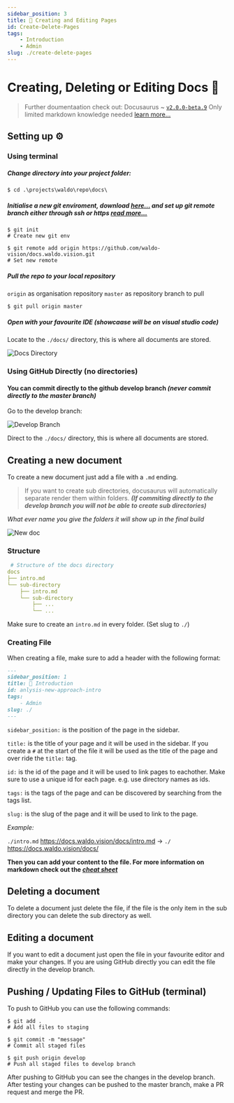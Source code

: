 ```yaml
---
sidebar_position: 3
title: 📄 Creating and Editing Pages
id: Create-Delete-Pages
tags:
    - Introduction
    - Admin
slug: ./create-delete-pages
---
```


# Creating, Deleting or Editing Docs 📄
> Further doumentaation check out: Docusaurus ~ [`v2.0.0-beta.9`](https://docusaurus.io/docs) 
>  Only limited markdown knowledge needed [learn more...](https://www.markdownguide.org/cheat-sheet/)

## Setting up ⚙️

###  Using terminal
##### Change directory into your project folder:
```shell
$ cd .\projects\waldo\repo\docs\
```
##### Initialise a new git enviroment, download [here...](https://git-scm.com/download/) and set up git remote branch either through ssh or https [read more...](https://docs.github.com/en/get-started/getting-started-with-git/managing-remote-repositories)
```shell
$ git init
# Create new git env

$ git remote add origin https://github.com/waldo-vision/docs.waldo.vision.git
# Set new remote
```

##### Pull the repo to your local repository 
`origin` as organisation repository
`master` as repository branch to pull
```shell
$ git pull origin master
```
##### Open with your favourite IDE *(showcaase will be on visual studio code)*
Locate to the `./docs/` directory, this is where all documents are stored.

![Docs Directory](https://i.ibb.co/YQzDpDT/image.png)

### Using GitHub Directly (no directories)
#### You can commit directly to the github develop branch *(never commit directly to the master branch)*
Go to the develop branch:

![Develop Branch](https://i.ibb.co/Lh56DpQ/image.png)

Direct to the `./docs/` directory, this is where all documents are stored.

## Creating a new document

To create a new document just add a file with a `.md` ending.
>If you want to create sub directories, docusaurus will automatically separate render them within folders. ***(If commiting directly to the develop branch you will not be able to create sub directories)***

*What ever name you give the folders it will show up in the final build*

![New doc](https://i.ibb.co/yBBcw0D/image.png)

### Structure
```yaml
 # Structure of the docs directory
docs
├── intro.md
└── sub-directory
    ├── intro.md
    └── sub-directory
        ├── ...
        └── ...
```

Make sure to create an `intro.md` in every folder. (Set slug to `./`)

### Creating File
When creating a file, make sure to add a header with the following format:
```markdown 
---
sidebar_position: 1      
title: 👋 Introduction      
id: anlysis-new-approach-intro       
tags:
    - Admin
slug: ./
---
```
`sidebar_position:` is the position of the page in the sidebar.

`title:` is the title of your page and it will be used in the sidebar. If you create a `#` at the start of the file it will be used as the title of the page and over ride the `title:` tag.

`id:` is the id of the page and it will be used to link pages to eachother. Make sure to use a unique id for each page. e.g. use directory names as ids.

`tags:` is the tags of the page and can be discovered by searching from the tags list.

`slug:` is the slug of the page and it will be used to link to the page. 

*Example:*

`./intro.md` https://docs.waldo.vision/docs/intro.md -> `./` https://docs.waldo.vision/docs/


**Then you can add your content to the file. For more information on markdown check out the *[cheat sheet](https://www.markdownguide.org/cheat-sheet/)***

## Deleting a document
To delete a document just delete the file, if the file is the only item in the sub directory you can delete the sub directory as well.

## Editing a document
If you want to edit a document just open the file in your favourite editor and make your changes.
If you are using GitHub directly you can edit the file directly in the develop branch.

## Pushing / Updating Files to GitHub (terminal)
To push to GitHub you can use the following commands:
```shell
$ git add .
# Add all files to staging

$ git commit -m "message"
# Commit all staged files

$ git push origin develop
# Push all staged files to develop branch
```
After pushing to GitHub you can see the changes in the develop branch. After testing your changes can be pushed to the master branch, make a PR request and merge the PR.

